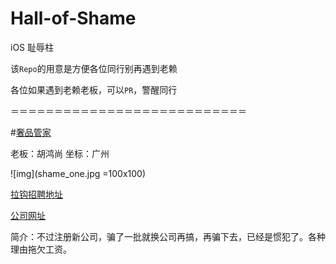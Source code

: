# Hall-of-Shame
iOS 耻辱柱 

该`Repo`的用意是方便各位同行别再遇到老赖

各位如果遇到老赖老板，可以`PR`，警醒同行

＝＝＝＝＝＝＝＝＝＝＝＝＝＝＝＝＝＝＝＝＝＝＝＝＝＝＝

#[奢品管家](https://itunes.apple.com/cn/app/she-pin-guan-jia/id1000987797?l=en&mt=8)

老板：胡鸿尚
坐标：广州

![img](shame_one.jpg =100x100)


[拉钩招聘地址](http://www.lagou.com/gongsi/86763.html)

[公司网址](http://www.luxuryker.com/)

简介：不过注册新公司，骗了一批就换公司再搞，再骗下去，已经是惯犯了。各种理由拖欠工资。